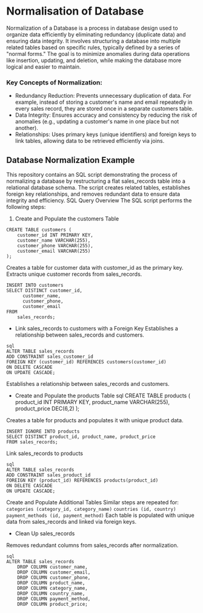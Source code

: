 # Normalisation of Database

Normalization of a Database is a process in database design used to organize data efficiently by eliminating redundancy (duplicate data) and ensuring data integrity. It involves structuring a database into multiple related tables based on specific rules, typically defined by a series of "normal forms." The goal is to minimize anomalies during data operations like insertion, updating, and deletion, while making the database more logical and easier to maintain.
### Key Concepts of Normalization:
* Redundancy Reduction: Prevents unnecessary duplication of data. For example, instead of storing a customer's name and email repeatedly in every sales record, they are stored once in a separate customers table.
* Data Integrity: Ensures accuracy and consistency by reducing the risk of anomalies (e.g., updating a customer's name in one place but not another).
* Relationships: Uses primary keys (unique identifiers) and foreign keys to link tables, allowing data to be retrieved efficiently via joins.
## Database Normalization Example
This repository contains an SQL script demonstrating the process of normalizing a database by restructuring a flat sales_records table into a relational database schema. The script creates related tables, establishes foreign key relationships, and removes redundant data to ensure data integrity and efficiency.
SQL Query Overview
The SQL script performs the following steps:
1. Create and Populate the customers Table
```
CREATE TABLE customers (
    customer_id INT PRIMARY KEY,
    customer_name VARCHAR(255),
    customer_phone VARCHAR(255),
    customer_email VARCHAR(255)
);
```
Creates a table for customer data with customer_id as the primary key.
Extracts unique customer records from sales_records.
```
INSERT INTO customers
SELECT DISTINCT customer_id,
      customer_name,
      customer_phone,
      customer_email
FROM
    sales_records;
```

* Link sales_records to customers with a Foreign Key
  Establishes a relationship between sales_records and customers.
```
sql
ALTER TABLE sales_records
ADD CONSTRAINT sales_customer_id
FOREIGN KEY (customer_id) REFERENCES customers(customer_id)
ON DELETE CASCADE
ON UPDATE CASCADE;
```
Establishes a relationship between sales_records and customers.
* Create and Populate the products Table
sql
CREATE TABLE products (
    product_id INT PRIMARY KEY,
    product_name VARCHAR(255),
    product_price DEC(6,2)
);

Creates a table for products and populates it with unique product data.
```
INSERT IGNORE INTO products
SELECT DISTINCT product_id, product_name, product_price
FROM sales_records;
```
 Link sales_records to products
 ```
sql
ALTER TABLE sales_records
ADD CONSTRAINT sales_product_id
FOREIGN KEY (product_id) REFERENCES products(product_id)
ON DELETE CASCADE
ON UPDATE CASCADE;
```
 Create and Populate Additional Tables
Similar steps are repeated for:
`categories (category_id, category_name)`
`countries (id, country)`
`payment_methods (id, payment_method)`
Each table is populated with unique data from sales_records and linked via foreign keys.
* Clean Up sales_records<br/>

Removes redundant columns from sales_records after normalization.
```
sql
ALTER TABLE sales_records
    DROP COLUMN customer_name,
    DROP COLUMN customer_email,
    DROP COLUMN customer_phone,
    DROP COLUMN product_name,
    DROP COLUMN category_name,
    DROP COLUMN country_name,
    DROP COLUMN payment_method,
    DROP COLUMN product_price;
```


